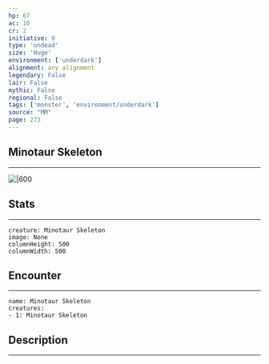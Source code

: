 ```yaml
---
hp: 67
ac: 10
cr: 2
initiative: 0
type: 'undead'    
size: 'Huge'
environment: ['underdark']
alignment: any alignment
legendary: False
lair: False
mythic: False
regional: False
tags: ['monster', 'environment/underdark']
source: "MM"
page: 273
---
```


## Minotaur Skeleton
---

![|600](D:/Program%20Files/5e.tools/img/bestiary/MM/Minotaur%20Skeleton.jpg)

## Stats
---

```statblock
creature: Minotaur Skeleton
image: None
columnHeight: 500
columnWidth: 500
```

## Encounter
---

```encounter-table
name: Minotaur Skeleton
creatures:
- 1: Minotaur Skeleton
```

## Description
---




